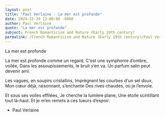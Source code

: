 ```yaml
---
layout: post
title: "Paul Verlaine - La mer est profonde"
date: 2024-12-30 12:00:00 -0000
author: Paul Verlaine
quote: "La mer est profonde"
subject: French Romanticism and Nature (Early 19th century)
permalink: /French Romanticism and Nature (Early 19th century)/Paul Verlaine/Paul Verlaine - La mer est profonde
---
```


La mer est profonde

La mer est profonde comme un regard,
C'est une symphonie d’ombre, voilée,
Dans les assoupissements, le bruit s’en va.
Un parfum salin peut devenir ami.

Les vagues, en soupirs cristallins,
Imprègnent les courbes d'un sel doux,
Mon cœur déjà, raisonnant, s’enchante
Des rives chaudes, où je l’envoie.  

Et sous ses voiles effilées,
Je cherche la lumière plane,
Une étoile scintillant tout là-haut.
Et je m’en remets à ces lueurs d’espoir.

- Paul Verlaine

